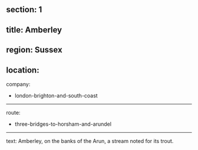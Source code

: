 section: 1
----
title: Amberley
----
region: Sussex
----
location: 
----
company:
- london-brighton-and-south-coast
----
route:
- three-bridges-to-horsham-and-arundel
----
text: Amberley, on the banks of the Arun, a stream noted for its trout.
